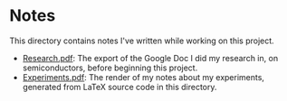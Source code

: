 # Notes
This directory contains notes I've written while working on this project.
- [Research.pdf](Research.pdf): The export of the Google Doc I did my research in, on semiconductors, before beginning this project.
- [Experiments.pdf](Experiments.pdf): The render of my notes about my experiments, generated from LaTeX source code in this directory.
